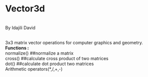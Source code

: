 # Vector3d
 <br> By Idajili David 

 <br> 3x3 matrix vector operations for computer graphics and geometry. 
 <br> <b> Functions : </b>
  <br>normalize() ##normalize a matrix
  <br>cross() ##calculate cross product of two matrices
  <br>dot() ##calculate dot product two matrices
  <br>Arithmetic operators(*,/,+,-)
 

